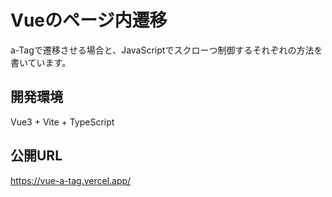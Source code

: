 # Vueのページ内遷移

a-Tagで遷移させる場合と、JavaScriptでスクローつ制御するそれぞれの方法を書いています。

## 開発環境

Vue3 + Vite + TypeScript

## 公開URL

https://vue-a-tag.vercel.app/
